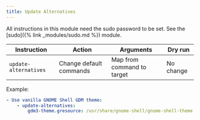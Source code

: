 ```yaml
---
title: Update Alternatives
---
```


All instructions in this module need the sudo password to be set. See the [sudo]({% link _modules/sudo.md %}) module.

| Instruction           | Action                  | Arguments                  | Dry run   |
| --------------------- | ----------------------- | -------------------------- | --------- |
| `update-alternatives` | Change default commands | Map from command to target | No change |

Example:

```yaml
- Use vanilla GNOME Shell GDM theme:
    - update-alternatives:
        gdm3-theme.gresource: /usr/share/gnome-shell/gnome-shell-theme.gresource
```
